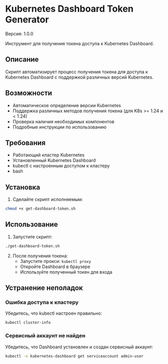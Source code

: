 # Kubernetes Dashboard Token Generator

Версия: 1.0.0

Инструмент для получения токена доступа к Kubernetes Dashboard.

## Описание
Скрипт автоматизирует процесс получения токена для доступа к Kubernetes Dashboard с поддержкой различных версий Kubernetes.

## Возможности
- Автоматическое определение версии Kubernetes
- Поддержка различных методов получения токена (для K8s >= 1.24 и < 1.24)
- Проверка наличия необходимых компонентов
- Подробные инструкции по использованию

## Требования
- Работающий кластер Kubernetes
- Установленный Kubernetes Dashboard
- kubectl с настроенным доступом к кластеру
- bash

## Установка
1. Сделайте скрипт исполняемым:
```bash
chmod +x get-dashboard-token.sh
```

## Использование
1. Запустите скрипт:
```bash
./get-dashboard-token.sh
```

2. После получения токена:
   - Запустите прокси: `kubectl proxy`
   - Откройте Dashboard в браузере
   - Используйте полученный токен для входа

## Устранение неполадок

### Ошибка доступа к кластеру
Убедитесь, что kubectl настроен правильно:
```bash
kubectl cluster-info
```

### Сервисный аккаунт не найден
Убедитесь, что Dashboard установлен и создан сервисный аккаунт:
```bash
kubectl -n kubernetes-dashboard get serviceaccount admin-user
```